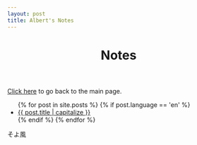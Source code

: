 ```yaml
---
layout: post
title: Albert's Notes
---
```

<header>
	<h1>Notes</h1>
</header>

<a href="/">Click here</a> to go back to the main page.

<ul>
{% for post in site.posts  %}
	{% if post.language == 'en' %}
    <li><a href="{{ post.url }}">{{ post.title | capitalize }}</a></li>
    {% endif %}
{% endfor %}
</ul>

そよ風